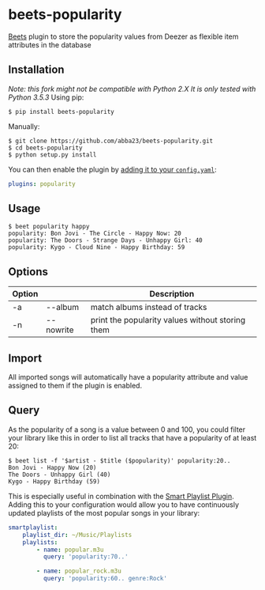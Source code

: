 # beets-popularity

[Beets](http://beets.io/) plugin to store the popularity values from Deezer as flexible item attributes in the database

## Installation
*Note: this fork might not be compatible with Python 2.X  It is only tested with Python 3.5.3*
Using pip:

    $ pip install beets-popularity

Manually:

    $ git clone https://github.com/abba23/beets-popularity.git
    $ cd beets-popularity
    $ python setup.py install

You can then enable the plugin by [adding it to your `config.yaml`](https://beets.readthedocs.io/en/latest/plugins/index.html#using-plugins):

```yaml
plugins: popularity
```
## Usage
    $ beet popularity happy
    popularity: Bon Jovi - The Circle - Happy Now: 20
    popularity: The Doors - Strange Days - Unhappy Girl: 40
    popularity: Kygo - Cloud Nine - Happy Birthday: 59

## Options
| Option | |Description |
| ------ | ------ | ------ |
| -a | \-\-album | match albums instead of tracks |
| -n | \-\-nowrite | print the popularity values without storing them |

## Import
All imported songs will automatically have a popularity attribute and value assigned to them if the plugin is enabled.

## Query
As the popularity of a song is a value between 0 and 100, you could filter your library like this in order to list all tracks that have a popularity of at least 20:

    $ beet list -f '$artist - $title ($popularity)' popularity:20..
    Bon Jovi - Happy Now (20)
    The Doors - Unhappy Girl (40)
    Kygo - Happy Birthday (59)

This is especially useful in combination with the [Smart Playlist Plugin](https://beets.readthedocs.io/en/latest/plugins/smartplaylist.html). Adding this to your configuration would allow you to have continuously updated playlists of the most popular songs in your library:

```yaml
smartplaylist:
    playlist_dir: ~/Music/Playlists
    playlists:
        - name: popular.m3u
          query: 'popularity:70..'

        - name: popular_rock.m3u
          query: 'popularity:60.. genre:Rock'
```
